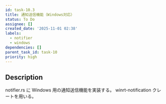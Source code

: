```yaml
---
id: task-10.3
title: 通知送信機能（Windows対応）
status: To Do
assignee: []
created_date: '2025-11-01 02:38'
labels:
  - notifier
  - windows
dependencies: []
parent_task_id: task-10
priority: high
---
```


## Description

<!-- SECTION:DESCRIPTION:BEGIN -->
notifier.rs に Windows 用の通知送信機能を実装する。
winrt-notification クレートを用いる。
<!-- SECTION:DESCRIPTION:END -->
